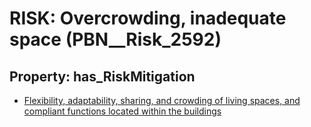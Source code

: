 # RISK: __Overcrowding, inadequate space__ (PBN__Risk_2592)

## Property: has_RiskMitigation

* [Flexibility, adaptability, sharing, and crowding of living spaces, and compliant functions located within the buildings](PBN__Mitigation_497)

